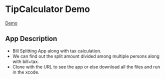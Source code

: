 # TipCalculator Demo
[Demo](https://drive.google.com/file/d/12T3LMEOAfEn5Rx47jJRncrdpE5Xfvo96/view?usp=sharing)


## App Description ##
  * Bill Splitting App along with tax calculation.
  * We can find out the split amount divided among multiple persons along with bill+tax.
  * Clone with the URL to see the app or else download all the files and run in the xcode.

